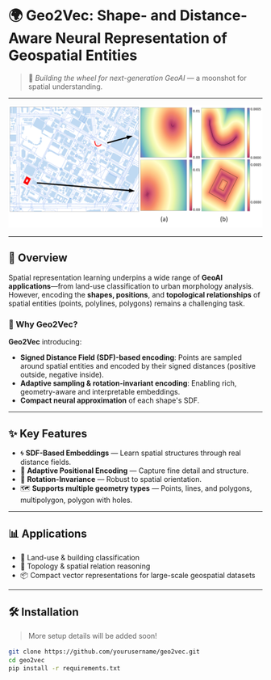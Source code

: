 # 🌍 Geo2Vec: Shape- and Distance-Aware Neural Representation of Geospatial Entities

> 🚀 *Building the wheel for next-generation GeoAI* — a moonshot for spatial understanding.

---

![Geo2Vec Intuition](./pics/visio144.png)

---

## 📌 Overview

Spatial representation learning underpins a wide range of **GeoAI applications**—from land-use classification to urban morphology analysis. However, encoding the **shapes, positions**, and **topological relationships** of spatial entities (points, polylines, polygons) remains a challenging task.

### 🧠 Why Geo2Vec?

**Geo2Vec** introducing:
- **Signed Distance Field (SDF)-based encoding**: Points are sampled around spatial entities and encoded by their signed distances (positive outside, negative inside).
- **Adaptive sampling & rotation-invariant encoding**: Enabling rich, geometry-aware and interpretable embeddings.
- **Compact neural approximation** of each shape's SDF.

---

## ✨ Key Features

- 🌀 **SDF-Based Embeddings** — Learn spatial structures through real distance fields.
- 📐 **Adaptive Positional Encoding** — Capture fine detail and structure.
- 🔁 **Rotation-Invariance** — Robust to spatial orientation.
- 🗺️ **Supports multiple geometry types** — Points, lines, and polygons, multipolygon, polygon with holes.

---

## 📊 Applications

- 🏢 Land-use & building classification  
- 🧭 Topology & spatial relation reasoning  
- 📦 Compact vector representations for large-scale geospatial datasets  

---

## 🛠️ Installation

> More setup details will be added soon!

```bash
git clone https://github.com/yourusername/geo2vec.git
cd geo2vec
pip install -r requirements.txt
